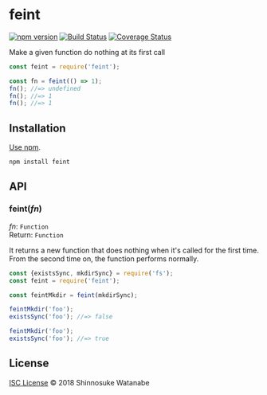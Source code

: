 # feint

[![npm version](https://img.shields.io/npm/v/feint.svg)](https://www.npmjs.com/package/feint)
[![Build Status](https://travis-ci.org/shinnn/feint.svg?branch=master)](https://travis-ci.org/shinnn/feint)
[![Coverage Status](https://img.shields.io/coveralls/shinnn/feint.svg)](https://coveralls.io/r/shinnn/feint)

Make a given function do nothing at its first call

```javascript
const feint = require('feint');

const fn = feint(() => 1);
fn(); //=> undefined
fn(); //=> 1
fn(); //=> 1
```

## Installation

[Use npm](https://docs.npmjs.com/cli/install).

```
npm install feint
```

## API

### feint(*fn*)

*fn*: `Function`  
Return: `Function`

It returns a new function that does nothing when it's called for the first time. From the second time on, the function performs normally.

```javascript
const {existsSync, mkdirSync} = require('fs');
const feint = require('feint');

const feintMkdir = feint(mkdirSync);

feintMkdir('foo');
existsSync('foo'); //=> false

feintMkdir('foo');
existsSync('foo'); //=> true
```

## License

[ISC License](./LICENSE) © 2018 Shinnosuke Watanabe
